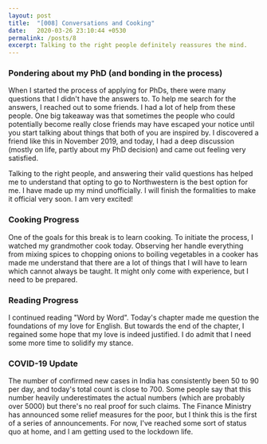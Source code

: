 ```yaml
---
layout: post
title:  "[008] Conversations and Cooking"
date:   2020-03-26 23:10:44 +0530
permalink: /posts/8
excerpt: Talking to the right people definitely reassures the mind.
---
```

### Pondering about my PhD (and bonding in the process)

When I started the process of applying for PhDs, there were many questions that I didn't have the answers to. To help me search for the answers, I reached out to some friends. I had a lot of help from these people. One big takeaway was that sometimes the people who could potentially become really close friends may have escaped your notice until you start talking about things that both of you are inspired by. I discovered a friend like this in November 2019, and today, I had a deep discussion (mostly on life, partly about my PhD decision) and came out feeling very satisfied.

Talking to the right people, and answering their valid questions has helped me to understand that opting to go to Northwestern is the best option for me. I have made up my mind unofficially. I will finish the formalities to make it official very soon. I am very excited!

### Cooking Progress

One of the goals for this break is to learn cooking. To initiate the process, I watched my grandmother cook today. Observing her handle everything from mixing spices to chopping onions to boiling vegetables in a cooker has made me understand that there are a lot of things that I will have to learn which cannot always be taught. It might only come with experience, but I need to be prepared.

### Reading Progress

I continued reading "Word by Word". Today's chapter made me question the foundations of my love for English. But towards the end of the chapter, I regained some hope that my love is indeed justified. I do admit that I need some more time to solidify my stance.

### COVID-19 Update

The number of confirmed new cases in India has consistently been 50 to 90 per day, and today's total count is close to 700. Some people say that this number heavily underestimates the actual numbers (which are probably over 5000) but there's no real proof for such claims. The Finance Ministry has announced some relief measures for the poor, but I think this is the first of a series of announcements. For now, I've reached some sort of status quo at home, and I am getting used to the lockdown life.
